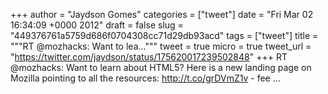 
+++
author = "Jaydson Gomes"
categories = ["tweet"]
date = "Fri Mar 02 16:34:09 +0000 2012"
draft = false
slug = "449376761a5759d686f0704308cc71d29db93acd"
tags = ["tweet"]
title = """RT @mozhacks: Want to lea..."""
tweet = true
micro = true
tweet_url = "https://twitter.com/jaydson/status/175620017239502848"
+++
RT @mozhacks: Want to learn about HTML5? Here is a new landing page on Mozilla pointing to all the resources: http://t.co/grDVmZ1v - fee ...

